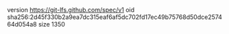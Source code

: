 version https://git-lfs.github.com/spec/v1
oid sha256:2d45f330b2a9ea7dc315eaf6af5dc702fd17ec49b75768d50dce257464d054a8
size 1350
